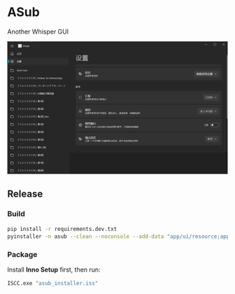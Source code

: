 # ASub
Another Whisper GUI

![screenshot.png](docs/screenshot.png)

## Release
### Build

```bash
pip install -r requirements.dev.txt
pyinstaller -n asub --clean --noconsole --add-data "app/ui/resource;app/ui/resource" --icon "app/ui/resource/logo.ico" --collect-data whisper.assets asub.py
```

### Package
Install **Inno Setup** first, then run:
```bash
ISCC.exe "asub_installer.iss"
```
